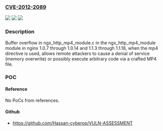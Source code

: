 ### [CVE-2012-2089](https://cve.mitre.org/cgi-bin/cvename.cgi?name=CVE-2012-2089)
![](https://img.shields.io/static/v1?label=Product&message=n%2Fa&color=blue)
![](https://img.shields.io/static/v1?label=Version&message=%3D%20n%2Fa%20&color=brighgreen)
![](https://img.shields.io/static/v1?label=Vulnerability&message=n%2Fa&color=brighgreen)

### Description

Buffer overflow in ngx_http_mp4_module.c in the ngx_http_mp4_module module in nginx 1.0.7 through 1.0.14 and 1.1.3 through 1.1.18, when the mp4 directive is used, allows remote attackers to cause a denial of service (memory overwrite) or possibly execute arbitrary code via a crafted MP4 file.

### POC

#### Reference
No PoCs from references.

#### Github
- https://github.com/Hassan-cyberop/VULN-ASSESSMENT

